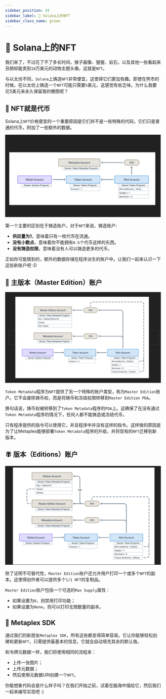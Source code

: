 ```yaml
---
sidebar_position: 34
sidebar_label: 🎨 Solana上的NFT
sidebar_class_name: green
---
```


# 🎨 Solana上的NFT

我们来了，不过花了不了多长时间。猴子画像、猩猩、岩石，以及其他一些看起来丑陋却能卖到`10`万美元的动物主题头像。这就是`NFT`。

与以太坊不同，`Solana`上铸造`NFT`非常便宜，这使得它们更加有趣。即使在熊市的时候，在以太坊上铸造一个`NFT`可能只需要`5`美元，这感觉有些乏味。为什么我要花5美元来永久保留我的梗图呢？

## 🫣 NFT就是代币

Solana上`NFT`价格便宜的一个重要原因是它们并不是一些特殊的代码，它们只是普通的代币，附加了一些额外的数据。

![](./img/nft-metadata.png)

第一个主要的区别在于铸造账户。对于`NFT`来说，铸造账户:

- **供应量为1**，意味着只有一枚代币在流通。
- **没有小数点**，意味着你不能拥有`0.5`个代币这样的东西。
- **没有铸造权限**，意味着没有人可以铸造更多的代币。

正如你可能猜到的，额外的数据存储在程序派生的账户中。让我们一起来认识一下这些新账户吧 :D

## 🐙 主版本（Master Edition）账户

![](./img/master-edition-account.png)

`Token Metadata`程序为`NFT`提供了另一个特殊的账户类型，称为`Master Edition`账户。它不会废除铸币权，而是将铸币和冻结权限转移到`Master Edition PDA`。

换句话说，铸币权被转移到了`Token Metadata`程序的`PDA`上。这确保了在没有通过`Token Metadata`程序的情况下，任何人都不能铸造或冻结代币。

只有程序提供的指令可以使用它，并且程序中并没有这样的指令。这样做的原因是为了让Metaplex能够部署`Token Metadata`程序的升级，并将现有的`NFT`迁移到新版本。

## 🪰 版本（Editions）账户

![](./img/edition-account.png)

除了证明不可替代性，`Master Edition`账户还允许用户打印一个或多个`NFT`的副本。这使得创作者可以提供多个`1/1 NFT`的复制品。

`Master Edition`账户包括一个可选的`Max Supply`属性：

- 如果设置为`0`，则禁用打印功能；
- 如果设置为`None`，则可以打印无限数量的副本。

## 🧰 Metaplex SDK

通过我们的新朋友`Metaplex SDK`，所有这些都变得简单容易。它让你能够轻松创建和更新`NFT`，只需提供最基本的信息，它就会自动填充其余的默认值。

和令牌元数据一样，我们将使用相同的流程来：

- 上传一张图片；
- 上传元数据；
- 然后使用元数据URI创建一个`NFT`。

你能想象代码会是什么样子吗？在我们开始之前，试着在脑海中描绘它，然后我们一起来编写实现吧 :)
